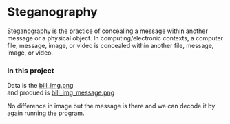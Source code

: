 # Steganography
Steganography is the practice of concealing a message within another message or a physical object.
 In computing/electronic contexts, a computer file, message, image, or video is concealed within another file, message, image, or video.<br>
### In this project

Data is the <a href="https://github.com/RishavMishraRM/Steganography/blob/main/bill_img.png">bill_img.png</a> <br>
and produed is <a href="https://github.com/RishavMishraRM/Steganography/blob/main/bill_img_message.png">bill_img_message.png</a> <br>

No difference in image but the message is there and we can decode it by again running the program.
